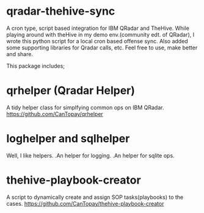 # qradar-thehive-sync
A cron type, script based integration for IBM QRadar and TheHive.
While playing around with theHive in my demo env.(community edt. of QRadar), I wrote this python script for a local cron based offense sync.
Also added some supporting libraries for Qradar calls, etc. Feel free to use, make better and share.

This package includes;
# qrhelper (Qradar Helper)
A tidy helper class for simplfying common ops on IBM QRadar.
https://github.com/CanTopay/qrhelper

# loghelper and sqlhelper
Well, I like helpers.
.An helper for logging.
.An helper for sqlite ops.

# thehive-playbook-creator
A script to dynamically create and assign SOP tasks(playbooks) to the cases.
https://github.com/CanTopay/thehive-playbook-creator
